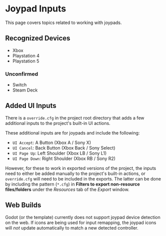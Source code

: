 # Joypad Inputs

This page covers topics related to working with joypads.

## Recognized Devices

- Xbox
- Playstation 4
- Playstation 5

### Unconfirmed

- Switch
- Steam Deck

## Added UI Inputs

There is a `override.cfg` in the project root directory that adds a few additional inputs to the project's built-in UI actions.

These additional inputs are for joypads and include the following:

- `UI Accept`: A Button (Xbox A / Sony X)
- `UI Cancel`: Back Button (Xbox Back / Sony Select)
- `UI Page Up`: Left Shoulder (Xbox LB / Sony L1)
- `UI Page Down`: Right Shoulder (Xbox RB / Sony R2)

However, for these to work in exported versions of the project, the inputs need to either be added manually to the project's built-in actions, or `override.cfg` will need to be included in the exports. The latter can be done by including the pattern (`*.cfg`) in **Filters to export non-resource files/folders** under the *Resources* tab of the *Export* window.

## Web Builds

Godot (or the template) currently does not support joypad device detection on the web. If icons are being used for input remapping, the joypad icons will *not* update automatically to match a new detected controller.
